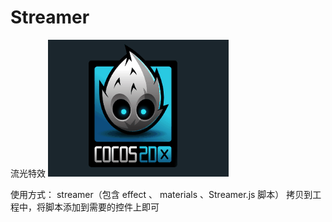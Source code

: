 ﻿# Streamer
流光特效
![示例](https://github.com/ChenBiaoHub/Streamer/blob/master/%E6%B5%81%E5%85%89%E7%89%B9%E6%95%88.gif)

使用方式： streamer（包含 effect 、 materials 、Streamer.js 脚本） 拷贝到工程中，将脚本添加到需要的控件上即可
 